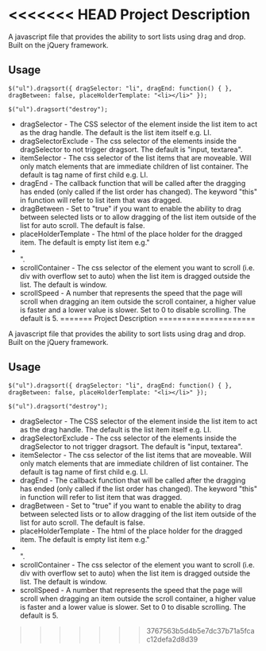 <<<<<<< HEAD
Project Description
=====================

A javascript file that provides the ability to sort lists using drag and drop. Built on the jQuery framework.

Usage
-----

```
$("ul").dragsort({ dragSelector: "li", dragEnd: function() { }, dragBetween: false, placeHolderTemplate: "<li></li>" });

$("ul").dragsort("destroy");
```

* dragSelector - The CSS selector  of the element inside the list item to act as the drag handle. The default is the list item itself e.g. LI.
* dragSelectorExclude - The css selector of the elements inside the dragSelector to not trigger dragsort. The default is "input, textarea".
* itemSelector - The css selector of the list items that are moveable. Will only match elements that are immediate children of list container. The default is tag name of first child e.g. LI.
* dragEnd - The callback function that will be called after the dragging has ended (only called if the list order has changed). The keyword "this" in function will refer to list item that was dragged.
* dragBetween -	Set to "true" if you want to enable the ability to drag between selected lists or to allow dragging of the list item outside of the list for auto scroll. The default is false.
* placeHolderTemplate -	The html of the place holder for the dragged item. The default is empty list item e.g."<li></li>".
* scrollContainer -	The css selector of the element you want to scroll (i.e. div with overflow set to auto) when the list item is dragged outside the list. The default is window.
* scrollSpeed - A number that represents the speed that the page will scroll when dragging an item outside the scroll container, a higher value is faster and a lower value is slower. Set to 0 to disable scrolling. The default is 5.
=======
Project Description
=====================

A javascript file that provides the ability to sort lists using drag and drop. Built on the jQuery framework.

Usage
-----

```
$("ul").dragsort({ dragSelector: "li", dragEnd: function() { }, dragBetween: false, placeHolderTemplate: "<li></li>" });

$("ul").dragsort("destroy");
```

* dragSelector - The CSS selector  of the element inside the list item to act as the drag handle. The default is the list item itself e.g. LI.
* dragSelectorExclude - The css selector of the elements inside the dragSelector to not trigger dragsort. The default is "input, textarea".
* itemSelector - The css selector of the list items that are moveable. Will only match elements that are immediate children of list container. The default is tag name of first child e.g. LI.
* dragEnd - The callback function that will be called after the dragging has ended (only called if the list order has changed). The keyword "this" in function will refer to list item that was dragged.
* dragBetween -	Set to "true" if you want to enable the ability to drag between selected lists or to allow dragging of the list item outside of the list for auto scroll. The default is false.
* placeHolderTemplate -	The html of the place holder for the dragged item. The default is empty list item e.g."<li></li>".
* scrollContainer -	The css selector of the element you want to scroll (i.e. div with overflow set to auto) when the list item is dragged outside the list. The default is window.
* scrollSpeed - A number that represents the speed that the page will scroll when dragging an item outside the scroll container, a higher value is faster and a lower value is slower. Set to 0 to disable scrolling. The default is 5.
>>>>>>> 3767563b5d4b5e7dc37b71a5fcac12defa2d8d39
